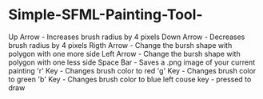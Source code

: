 # Simple-SFML-Painting-Tool-

Up Arrow - Increases brush radius by 4 pixels
Down Arrow - Decreases brush radius by 4 pixels
Rigth Arrow - Change the bursh shape with polygon with one more side
Left Arrow - Change the bursh shape with polygon with one less side
Space Bar - Saves a .png image of your current painting
'r' Key - Changes brush color to red
'g' Key - Changes brush color to green
'b' Key - Changes brush color to blue
left couse key - pressed to draw
